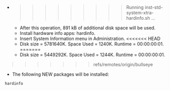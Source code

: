* >>>>>>>>> Running inst-std-system-xtra-hardinfo.sh ...
  * After this operation, 891 kB of additional disk space will be used.
  * Install hardware info apps: hardinfo.
  * Insert System Information menu in Administration.
<<<<<<< HEAD
  * Disk size = 5781640K. Space Used = 1240K. Runtime = 00:00:00:01.
=======
  * Disk size = 5449292K. Space Used = 1244K. Runtime = 00:00:00:01.
>>>>>>> refs/remotes/origin/bullseye
  * The following NEW packages will be installed:
  ```bash
hardinfo
  ```
